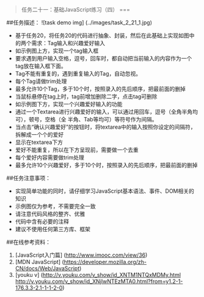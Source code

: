 >任务二十一：基础JavaScript练习（四）
===

##任务描述：
![task demo img] (../images/task_2_21_1.jpg)

* 基于任务20，将任务20的代码进行抽象、封装，然后在此基础上实现如图中的两个需求：Tag输入和兴趣爱好输入
* 如示例图上方，实现一个tag输入框
* 要求遇到用户输入空格，逗号，回车时，都自动把当前输入的内容作为一个tag放在输入框下面。
* Tag不能有重复的，遇到重复输入的Tag，自动忽视。
* 每个Tag请做trim处理
* 最多允许10个Tag，多于10个时，按照录入的先后顺序，把最前面的删掉
* 当鼠标悬停在tag上时，tag前增加删除二字，点击tag可删除
* 如示例图下方，实现一个兴趣爱好输入的功能
* 通过一个Textarea进行兴趣爱好的输入，可以通过用回车，逗号（全角半角均可），顿号，空格（全
半角、Tab等均可）等符号作为间隔。
* 当点击“确认兴趣爱好”的按钮时，将textarea中的输入按照你设定的间隔符，拆解成一个个的爱好
* 显示在textarea下方
* 爱好不能重复，所以在下方呈现前，需要做一个去重
* 每个爱好内容需要做trim处理
* 最多允许10个兴趣爱好，多于10个时，按照录入的先后顺序，把最前面的删掉

##任务注意事项：
* 实现简单功能的同时，请仔细学习JavaScript基本语法、事件、DOM相关的知识
* 示例图仅为参考，不需要完全一致
* 请注意代码风格的整齐、优雅
* 代码中含有必要的注释
* 建议不使用任何第三方库、框架

##在线参考资料：
1. [JavaScript入门篇] (http://www.imooc.com/view/36)
2. [MDN JavaScript] (https://developer.mozilla.org/zh-CN/docs/Web/JavaScript)
3. [youku v] (http://v.youku.com/v_show/id_XNTM1NTQxMDMy.html http://v.youku.com/v_show/id_XNjIwNTEzMTA0.html?from=y1.2-1-176.3.3-2.1-1-1-2-0)